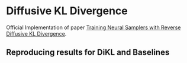 # Diffusive KL Divergence
Official Implementation of paper [Training Neural Samplers with Reverse Diffusive KL Divergence](https://arxiv.org/abs/2410.12456).

## Reproducing results for DiKL and Baselines
